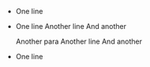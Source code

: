 * One line
 * One line
Another line
And another


   Another para
Another line
And another
 * One line
